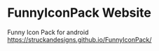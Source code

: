 # FunnyIconPack Website
Funny Icon Pack for android
https://struckandesigns.github.io/FunnyIconPack/
